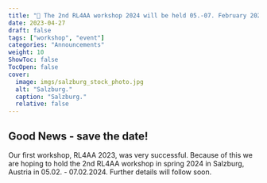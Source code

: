 ```yaml
---
title: "📍 The 2nd RL4AA workshop 2024 will be held 05.-07. February 2024 in Salzburg"
date: 2023-04-27
draft: false
tags: ["workshop", "event"]
categories: "Announcements"
weight: 10
ShowToc: false
TocOpen: false
cover:
  image: imgs/salzburg_stock_photo.jpg
  alt: "Salzburg."
  caption: "Salzburg."
  relative: false
---
```


## Good News - save the date!

Our first workshop, RL4AA 2023, was very successful. Because of this we are hoping to hold the 2nd RL4AA workshop in spring 2024 in Salzburg, Austria in 05.02. - 07.02.2024. Further details will follow soon.
